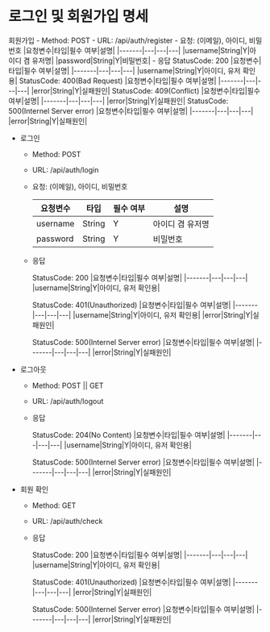 # 로그인 및 회원가입 명세


 회원가입
    - Method: POST
    - URL: /api/auth/register
    - 요청: (이메일), 아이디, 비밀번호
      |요청변수|타입|필수 여부|설명|
      |-------|---|---|---|
      |username|String|Y|아이디 겸 유저명|
      |password|String|Y|비밀번호|
    - 응답
      StatusCode: 200
      |요청변수|타입|필수 여부|설명|
      |-------|---|---|---|
      |username|String|Y|아이디, 유저 확인용|
      StatusCode: 400(Bad Request)
      |요청변수|타입|필수 여부|설명|
      |-------|---|---|---|
      |error|String|Y|실패원인|
      StatusCode: 409(Conflict)
      |요청변수|타입|필수 여부|설명|
      |-------|---|---|---|
      |error|String|Y|실패원인|
      StatusCode: 500(Internel Server error)
      |요청변수|타입|필수 여부|설명|
      |-------|---|---|---|
      |error|String|Y|실패원인|      

  - 로그인
    - Method: POST
    - URL: /api/auth/login
    - 요청: (이메일), 아이디, 비밀번호

      |요청변수|타입|필수 여부|설명|
      |-------|---|---|---|
      |username|String|Y|아이디 겸 유저명|
      |password|String|Y|비밀번호|

    - 응답
      
      StatusCode: 200
      |요청변수|타입|필수 여부|설명|
      |-------|---|---|---|
      |username|String|Y|아이디, 유저 확인용|
      
      StatusCode: 401(Unauthorized)
      |요청변수|타입|필수 여부|설명|
      |-------|---|---|---|
      |username|String|Y|아이디, 유저 확인용|
      |error|String|Y|실패원인|
      
      StatusCode: 500(Internel Server error)
      |요청변수|타입|필수 여부|설명|
      |-------|---|---|---|
      |error|String|Y|실패원인|

  - 로그아웃
    - Method: POST || GET
    - URL: /api/auth/logout
    - 응답
      
      StatusCode: 204(No Content)
      |요청변수|타입|필수 여부|설명|
      |-------|---|---|---|
      |username|String|Y|아이디, 유저 확인용|
      
      StatusCode: 500(Internel Server error)
      |요청변수|타입|필수 여부|설명|
      |-------|---|---|---|
      |error|String|Y|실패원인|
      
  - 회원 확인
    - Method: GET
    - URL: /api/auth/check
    - 응답
      
      StatusCode: 200
      |요청변수|타입|필수 여부|설명|
      |-------|---|---|---|
      |username|String|Y|아이디, 유저 확인용|
      
      StatusCode: 401(Unauthorized)
      |요청변수|타입|필수 여부|설명|
      |-------|---|---|---|
      |error|String|Y|실패원인|
      
      StatusCode: 500(Internel Server error)
      |요청변수|타입|필수 여부|설명|
      |-------|---|---|---|
      |error|String|Y|실패원인|


